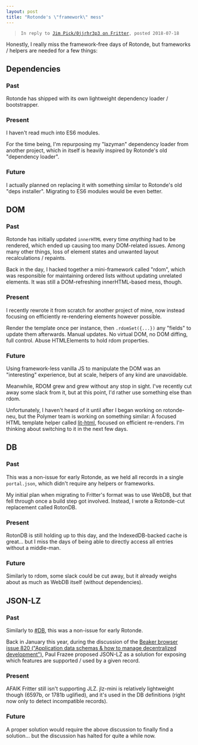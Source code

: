 ```yaml
---
layout: post
title: "Rotonde's \"framework\" mess"
---
```


> `In reply to `[`Jim Pick/0jjrhr3p3 on Fritter`](dat://fritter.hashbase.io/thread/dat://c6740b08b319265079ebb9da98ee11a01da5d5379ca5d0ef12fa539403532372/posts/0jjrhr3p3.json)`, posted 2018-07-18`

Honestly, I really miss the framework-free days of Rotonde, but frameworks / helpers are needed for a few things:


## Dependencies

### Past

Rotonde has shipped with its own lightweight dependency loader / bootstrapper.

### Present

I haven't read much into ES6 modules.

For the time being, I'm repurposing my "lazyman" dependency loader from another project, which in itself is heavily inspired by Rotonde's old "dependency loader".

### Future

I actually planned on replacing it with something similar to Rotonde's old "deps installer". Migrating to ES6 modules would be even better.


## DOM

### Past

Rotonde has initially updated `innerHTML` every time _anything_ had to be rendered, which ended up causing too many DOM-related issues. Among many other things, loss of element states and unwanted layout recalculations / repaints.

Back in the day, I hacked together a mini-framework called "rdom", which was responsible for maintaining ordered lists without updating unrelated elements. It was still a DOM-refreshing innerHTML-based mess, though.

### Present

I recently rewrote it from scratch for another project of mine, now instead focusing on efficiently re-rendering elements however possible.

Render the template once per instance, then `.rdomSet({...})` any "fields" to update them afterwards. Manual updates. No virtual DOM, no DOM diffing, full control. Abuse HTMLElements to hold rdom properties.

### Future

Using framework-less vanilla JS to manipulate the DOM was an "interesting" experience, but at scale, helpers of any kind are unavoidable.

Meanwhile, RDOM grew and grew without any stop in sight. I've recently cut away some slack from it, but at this point, I'd rather use something else than rdom.

Unfortunately, I haven't heard of it until after I began working on rotonde-neu, but the Polymer team is working on something similar: A focused HTML template helper called [lit-html](https://github.com/Polymer/lit-html), focused on efficient re-renders. I'm thinking about switching to it in the next few days.


## DB

### Past

This was a non-issue for early Rotonde, as we held all records in a single `portal.json`, which didn't require any helpers or frameworks.

My initial plan when migrating to Fritter's format was to use WebDB, but that fell through once a build step got involved. Instead, I wrote a Rotonde-cut replacement called RotonDB.

### Present

RotonDB is still holding up to this day, and the IndexedDB-backed cache is great... but I miss the days of being able to directly access all entries without a middle-man.

### Future

Similarly to rdom, some slack could be cut away, but it already weighs about as much as WebDB itself (without dependencies).


## JSON-LZ

### Past

Similarly to [#DB](#DB), this was a non-issue for early Rotonde.

Back in January this year, during the discussion of the [Beaker browser issue 820 ("Application data schemas & how to manage decentralized development")](https://github.com/beakerbrowser/beaker/issues/820), Paul Frazee proposed JSON-LZ as a solution for exposing which features are supported / used by a given record.

### Present

AFAIK Fritter still isn't supporting JLZ. jlz-mini is relatively lightweight though (6597b, or 1781b uglified), and it's used in the DB definitions (right now only to detect incompatible records).

### Future

A proper solution would require the above discussion to finally find a solution... but the discussion has halted for quite a while now.
